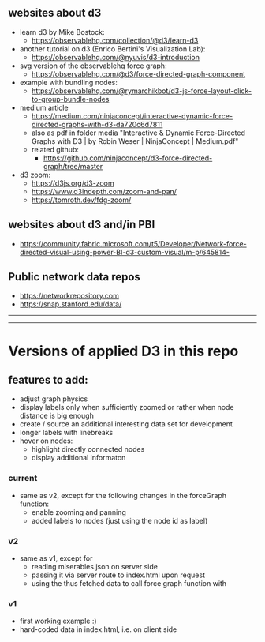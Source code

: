 

## websites about d3


- learn d3 by Mike Bostock:
  - https://observablehq.com/collection/@d3/learn-d3
- another tutorial on d3 (Enrico Bertini's Visualization Lab):
  - https://observablehq.com/@nyuvis/d3-introduction
- svg version of the observablehq force graph:
  - https://observablehq.com/@d3/force-directed-graph-component
- example with bundling nodes:
  - https://observablehq.com/@rymarchikbot/d3-js-force-layout-click-to-group-bundle-nodes
- medium article 
  - https://medium.com/ninjaconcept/interactive-dynamic-force-directed-graphs-with-d3-da720c6d7811
  - also as pdf in folder media "Interactive & Dynamic Force-Directed Graphs with D3 | by Robin Weser | NinjaConcept | Medium.pdf"
  - related github:
    - https://github.com/ninjaconcept/d3-force-directed-graph/tree/master
- d3 zoom:
  - https://d3js.org/d3-zoom
  - https://www.d3indepth.com/zoom-and-pan/
  - https://tomroth.dev/fdg-zoom/


## websites about d3 and/in PBI
- https://community.fabric.microsoft.com/t5/Developer/Network-force-directed-visual-using-power-BI-d3-custom-visual/m-p/645814- 

## Public network data repos

- https://networkrepository.com
- https://snap.stanford.edu/data/


---
---

# Versions of applied D3 in this repo

## features to add:
- adjust graph physics
- display labels only when sufficiently zoomed or rather when node distance is big enough
- create / source an additional interesting data set for development
- longer labels with linebreaks
- hover on nodes:
  - highlight directly connected nodes
  - display additional informaton


### current
- same as v2, except for the following changes in the forceGraph function:
  - enable zooming and panning
  - added labels to nodes (just using the node id as label)

### v2
- same as v1, except for 
  - reading miserables.json on server side
  - passing it via server route to index.html upon request
  - using the thus fetched data to call force graph function with

### v1
- first working example :)
- hard-coded data in index.html, i.e. on client side

